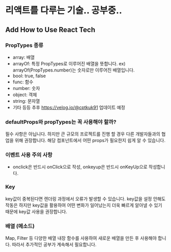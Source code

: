 # 리액트를 다루는 기술.. 공부중..

## Add How to Use React Tech

### PropTypes 종류
* array: 배열
* arrayOf: 특정 PropTypes로 이루어진 배열을 뜻합니다. ex) arrayOf(PropTypes.number)는 숫자로만 이루어진 배열입니다.
* bool: true, false
* func: 함수
* number: 숫자
* object: 객체
* string: 문자열
* 기타 등등 추후 https://velog.io/@cptkuk91 업데이트 예정

### defaultProps와 propTypes는 꼭 사용해야 할까?
필수 사항은 아닙니다. 하지만 큰 규모의 프로젝트를 진행 할 경우 다른 개발자들과의 협업을 위해 권장합니다. 해당 컴포넌트에서 어떤 props가 필요한지 쉽게 알 수 있습니다.

### 이벤트 사용 주의 사항
* onclick은 반드시 onClick으로 작성, onkeyup은 반드시 onKeyUp으로 작성합니다.

### Key
key값이 중복된다면 렌더링 과정에서 오류가 발생할 수 있습니다. key값을 설정 안해도 작동은 하지만 key값을 활용하여 어떤 변화가 일어났는지 더욱 빠르게 알아낼 수 있기 때문에 key값 사용을 권장합니다.

### 배열 (메소드)
Map, Filter 등 다양한 배열 내장 함수를 사용하여 새로운 배열을 만든 후 사용해야 합니다. 따라서 추가적인 공부가 계속해서 필요합니다.

